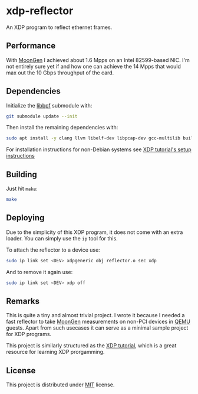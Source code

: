 # xdp-reflector
An XDP program to reflect ethernet frames.

## Performance
With [MoonGen](https://github.com/emmericp/MoonGen/) I achieved about 1.6 Mpps on an Intel 82599-based NIC.
I'm not entirely sure yet if and how one can achieve the 14 Mpps that would
max out the 10 Gbps throughput of the card.

## Dependencies
Initialize the [libbpf](https://github.com/libbpf/libbpf)
submodule with:
```bash
git submodule update --init
```
Then install the remaining dependencies with:
```bash
sudo apt install -y clang llvm libelf-dev libpcap-dev gcc-multilib build-essential linux-headers-$(uname -r)
```
For installation instructions for non-Debian systems see
[XDP tutorial's setup instructions](https://github.com/xdp-project/xdp-tutorial/blob/master/setup_dependencies.org)

## Building
Just hit `make`:
```bash
make
```

## Deploying
Due to the simplicity of this XDP program, it does not come with an extra
loader. You can simply use the `ip` tool for this.

To attach the reflector to a device use:
```bash
sudo ip link set <DEV> xdpgeneric obj reflector.o sec xdp
```
And to remove it again use:
```bash
sudo ip link set <DEV> xdp off
```

## Remarks
This is quite a tiny and almost trivial project. I wrote it because I needed
a fast reflector to take [MoonGen](https://github.com/emmericp/MoonGen/)
measurements on non-PCI devices in [QEMU](https://github.com/qemu/qemu/)
guests. Apart from such usecases it can serve as a minimal sample project
for XDP programs.

This project is similarly structured as the
[XDP tutorial](https://github.com/xdp-project/xdp-tutorial),
which is a great resource for learning XDP prorgamming.

## License
This project is distributed under [MIT](LICENSE) license.
